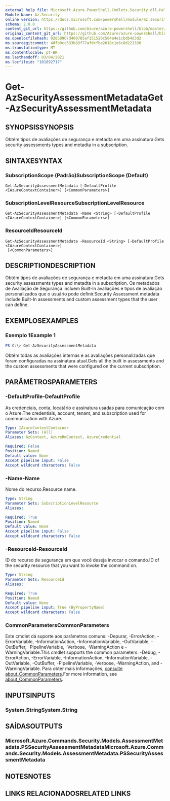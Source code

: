 ```yaml
---
external help file: Microsoft.Azure.PowerShell.Cmdlets.Security.dll-Help.xml
Module Name: Az.Security
online version: https://docs.microsoft.com/powershell/module/az.security/Get-AzSecurityAssessmentMetadata
schema: 2.0.0
content_git_url: https://github.com/Azure/azure-powershell/blob/master/src/Security/Security/help/Get-AzSecurityAssessmentMetadata.md
original_content_git_url: https://github.com/Azure/azure-powershell/blob/master/src/Security/Security/help/Get-AzSecurityAssessmentMetadata.md
ms.openlocfilehash: 92858967d460785af151520c504a4e1cbdb4d3d2
ms.sourcegitcommit: 4dfb0cc533b83f77afdcfbe2618c1e6c8d221330
ms.translationtype: MT
ms.contentlocale: pt-BR
ms.lasthandoff: 03/04/2021
ms.locfileid: "101892717"
---
```

# <span data-ttu-id="3f402-101">Get-AzSecurityAssessmentMetadata</span><span class="sxs-lookup"><span data-stu-id="3f402-101">Get-AzSecurityAssessmentMetadata</span></span>

## <span data-ttu-id="3f402-102">SYNOPSIS</span><span class="sxs-lookup"><span data-stu-id="3f402-102">SYNOPSIS</span></span>
<span data-ttu-id="3f402-103">Obtém tipos de avaliações de segurança e metadta em uma assinatura.</span><span class="sxs-lookup"><span data-stu-id="3f402-103">Gets security assessments types and metadta in a subscription.</span></span>

## <span data-ttu-id="3f402-104">SINTAXE</span><span class="sxs-lookup"><span data-stu-id="3f402-104">SYNTAX</span></span>

### <span data-ttu-id="3f402-105">SubscriptionScope (Padrão)</span><span class="sxs-lookup"><span data-stu-id="3f402-105">SubscriptionScope (Default)</span></span>
```
Get-AzSecurityAssessmentMetadata [-DefaultProfile <IAzureContextContainer>] [<CommonParameters>]
```

### <span data-ttu-id="3f402-106">SubscriptionLevelResource</span><span class="sxs-lookup"><span data-stu-id="3f402-106">SubscriptionLevelResource</span></span>
```
Get-AzSecurityAssessmentMetadata -Name <String> [-DefaultProfile <IAzureContextContainer>] [<CommonParameters>]
```

### <span data-ttu-id="3f402-107">ResourceId</span><span class="sxs-lookup"><span data-stu-id="3f402-107">ResourceId</span></span>
```
Get-AzSecurityAssessmentMetadata -ResourceId <String> [-DefaultProfile <IAzureContextContainer>]
 [<CommonParameters>]
```

## <span data-ttu-id="3f402-108">DESCRIPTION</span><span class="sxs-lookup"><span data-stu-id="3f402-108">DESCRIPTION</span></span>
<span data-ttu-id="3f402-109">Obtém tipos de avaliações de segurança e metadta em uma assinatura.</span><span class="sxs-lookup"><span data-stu-id="3f402-109">Gets security assessments types and metadta in a subscription.</span></span> <span data-ttu-id="3f402-110">Os metadados de Avaliação de Segurança incluem Built-In avaliações e tipos de avaliação personalizados que o usuário pode definir.</span><span class="sxs-lookup"><span data-stu-id="3f402-110">Security Assessment metadata include Built-In assessments and custom assessment types that the user can define.</span></span>

## <span data-ttu-id="3f402-111">EXEMPLOS</span><span class="sxs-lookup"><span data-stu-id="3f402-111">EXAMPLES</span></span>

### <span data-ttu-id="3f402-112">Exemplo 1</span><span class="sxs-lookup"><span data-stu-id="3f402-112">Example 1</span></span>
```powershell
PS C:\> Get-AzSecurityAssessmentMetadata
```

<span data-ttu-id="3f402-113">Obtém todas as avaliações internas e as avaliações personalizadas que foram configuradas na assinatura atual.</span><span class="sxs-lookup"><span data-stu-id="3f402-113">Gets all the built in assessments and the custom assessments that were configured on the current subscription.</span></span>

## <span data-ttu-id="3f402-114">PARÂMETROS</span><span class="sxs-lookup"><span data-stu-id="3f402-114">PARAMETERS</span></span>

### <span data-ttu-id="3f402-115">-DefaultProfile</span><span class="sxs-lookup"><span data-stu-id="3f402-115">-DefaultProfile</span></span>
<span data-ttu-id="3f402-116">As credenciais, conta, locatário e assinatura usadas para comunicação com o Azure.</span><span class="sxs-lookup"><span data-stu-id="3f402-116">The credentials, account, tenant, and subscription used for communication with Azure.</span></span>

```yaml
Type: IAzureContextContainer
Parameter Sets: (All)
Aliases: AzContext, AzureRmContext, AzureCredential

Required: False
Position: Named
Default value: None
Accept pipeline input: False
Accept wildcard characters: False
```

### <span data-ttu-id="3f402-117">-Name</span><span class="sxs-lookup"><span data-stu-id="3f402-117">-Name</span></span>
<span data-ttu-id="3f402-118">Nome do recurso.</span><span class="sxs-lookup"><span data-stu-id="3f402-118">Resource name.</span></span>

```yaml
Type: String
Parameter Sets: SubscriptionLevelResource
Aliases:

Required: True
Position: Named
Default value: None
Accept pipeline input: False
Accept wildcard characters: False
```

### <span data-ttu-id="3f402-119">-ResourceId</span><span class="sxs-lookup"><span data-stu-id="3f402-119">-ResourceId</span></span>
<span data-ttu-id="3f402-120">ID do recurso de segurança em que você deseja invocar o comando.</span><span class="sxs-lookup"><span data-stu-id="3f402-120">ID of the security resource that you want to invoke the command on.</span></span>

```yaml
Type: String
Parameter Sets: ResourceId
Aliases:

Required: True
Position: Named
Default value: None
Accept pipeline input: True (ByPropertyName)
Accept wildcard characters: False
```

### <span data-ttu-id="3f402-121">CommonParameters</span><span class="sxs-lookup"><span data-stu-id="3f402-121">CommonParameters</span></span>
<span data-ttu-id="3f402-122">Este cmdlet dá suporte aos parâmetros comuns: -Depurar, -ErrorAction, -ErrorVariable, -InformationAction, -InformationVariable, -OutVariable, -OutBuffer, -PipelineVariable, -Verbose, -WarningAction e -WarningVariable.</span><span class="sxs-lookup"><span data-stu-id="3f402-122">This cmdlet supports the common parameters: -Debug, -ErrorAction, -ErrorVariable, -InformationAction, -InformationVariable, -OutVariable, -OutBuffer, -PipelineVariable, -Verbose, -WarningAction, and -WarningVariable.</span></span> <span data-ttu-id="3f402-123">Para obter mais informações, [consulte about_CommonParameters](http://go.microsoft.com/fwlink/?LinkID=113216).</span><span class="sxs-lookup"><span data-stu-id="3f402-123">For more information, see [about_CommonParameters](http://go.microsoft.com/fwlink/?LinkID=113216).</span></span>

## <span data-ttu-id="3f402-124">INPUTS</span><span class="sxs-lookup"><span data-stu-id="3f402-124">INPUTS</span></span>

### <span data-ttu-id="3f402-125">System.String</span><span class="sxs-lookup"><span data-stu-id="3f402-125">System.String</span></span>

## <span data-ttu-id="3f402-126">SAÍDAS</span><span class="sxs-lookup"><span data-stu-id="3f402-126">OUTPUTS</span></span>

### <span data-ttu-id="3f402-127">Microsoft.Azure.Commands.Security.Models.AssessmentMetadata.PSSecurityAssessmentMetadata</span><span class="sxs-lookup"><span data-stu-id="3f402-127">Microsoft.Azure.Commands.Security.Models.AssessmentMetadata.PSSecurityAssessmentMetadata</span></span>

## <span data-ttu-id="3f402-128">NOTES</span><span class="sxs-lookup"><span data-stu-id="3f402-128">NOTES</span></span>

## <span data-ttu-id="3f402-129">LINKS RELACIONADOS</span><span class="sxs-lookup"><span data-stu-id="3f402-129">RELATED LINKS</span></span>
